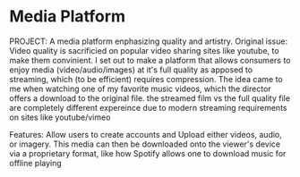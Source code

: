 # Media Platform
PROJECT: A media platform enphasizing quality and artistry.
Original issue: 
Video quality is sacrificied on popular video sharing sites like youtube, to make them convinient. I set out to make a platform that allows consumers to enjoy media (video/audio/images) at it's full quality as apposed to streaming, which (to be efficient) requires compression. 
The idea came to me when watching one of my favorite music videos, which the director offers a download to the original file. the streamed film vs the full quality file are completely different expereince due to modern streaming requirements on sites like youtube/vimeo


Features: 
 Allow users to create accounts and Upload either videos, audio, or imagery. This media can then be downloaded onto the viewer's device via a proprietary format, like how Spotify allows one to download music for offline playing 

